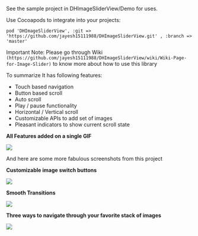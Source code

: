 See the sample project in DHImageSliderView/Demo for uses.

Use Cocoapods to integrate into your projects:

```pod 'DHImageSliderView', :git => 'https://github.com/jayesh15111988/DHImageSliderView.git' , :branch => 'master'```

Important Note: Please go through Wiki ```(https://github.com/jayesh15111988/DHImageSliderView/wiki/Wiki-Page-for-Image-Slider)```
to know more about how to use this library

To summarize It has following features:

 - Touch based navigation
 - Button based scroll
 - Auto scroll
 - Play / pause functionality
 - Horizontal / Vertical scroll
 - Customizable APIs to add set of images
 - Pleasant indicators to show current scroll state


<p>
<b>All Features added on a single GIF</b>
<p>
<img src='https://github.com/jayesh15111988/DHImageSliderView/blob/master/Screenshots/DHImageSliderSmall.gif'>
</p>
</p>

<p>
And here are some more fabulous screenshots from this project
<p>
<b>Customizable image switch buttons</b>
<p>
<img src='http://jayeshkawli.com/ImageSliderScreenshots/ImageSliderFirst.png'>
</p>
</p>
<p>
<b>Smooth Transitions</b>
<p>
<img src='http://jayeshkawli.com/ImageSliderScreenshots/ImageSliderSecond.png'>
</p>
</p>
<p>
<b>Three ways to navigate through your favorite stack of images</b>
<p>
<img src='http://jayeshkawli.com/ImageSliderScreenshots/ImageSliderThird.png'>
</p>
</p>
</p>
